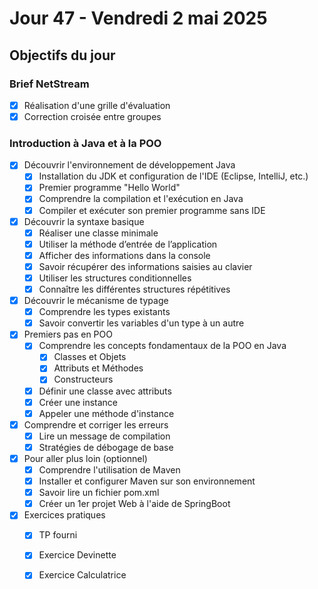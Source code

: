 # Jour 47 - Vendredi 2 mai 2025

## Objectifs du jour

### Brief NetStream

- [x] Réalisation d'une grille d'évaluation
- [x] Correction croisée entre groupes

### Introduction à Java et à la POO

- [x] Découvrir l'environnement de développement Java
  - [x] Installation du JDK et configuration de l'IDE (Eclipse, IntelliJ, etc.)
  - [x] Premier programme "Hello World"
  - [x] Comprendre la compilation et l'exécution en Java
  - [x] Compiler et exécuter son premier programme sans IDE

- [x] Découvrir la syntaxe basique
  - [x] Réaliser une classe minimale
  - [x] Utiliser la méthode d’entrée de l’application
  - [x] Afficher des informations dans la console
  - [x] Savoir récupérer des informations saisies au clavier
  - [x] Utiliser les structures conditionnelles
  - [x] Connaître les différentes structures répétitives

- [x] Découvrir le mécanisme de typage 
  - [x] Comprendre les types existants
  - [x] Savoir convertir les variables d'un type à un autre

- [x] Premiers pas en POO
  - [x] Comprendre les concepts fondamentaux de la POO en Java
    - [x] Classes et Objets
    - [x] Attributs et Méthodes
    - [x] Constructeurs
  - [x] Définir une classe avec attributs
  - [x] Créer une instance
  - [x] Appeler une méthode d'instance

- [x] Comprendre et corriger les erreurs
  - [x] Lire un message de compilation
  - [x] Stratégies de débogage de base

- [x] Pour aller plus loin (optionnel)
  - [x] Comprendre l'utilisation de Maven
  - [x] Installer et configurer Maven sur son environnement
  - [x] Savoir lire un fichier pom.xml
  - [x] Créer un 1er projet Web à l'aide de SpringBoot

- [x] Exercices pratiques
  - [x] TP fourni
  - [x] Exercice Devinette
  - [x] Exercice Calculatrice


